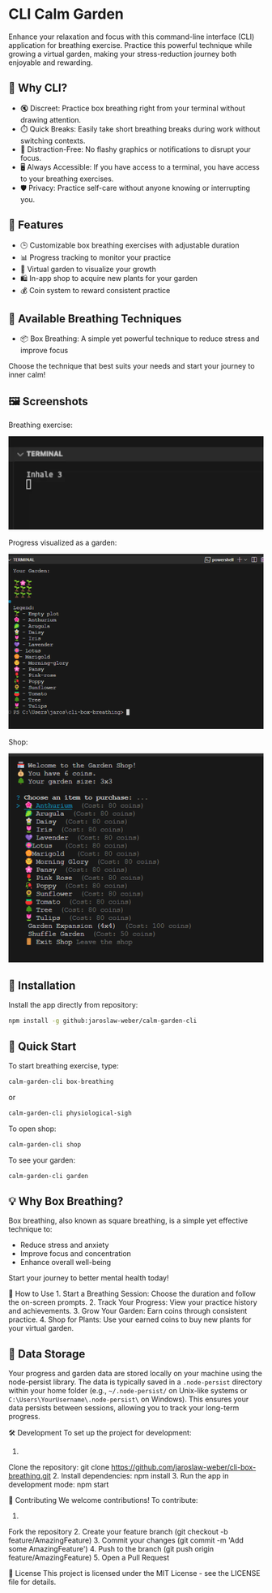 
# CLI Calm Garden

Enhance your relaxation and focus with this command-line interface (CLI) application for breathing exercise. Practice this powerful technique while growing a virtual garden, making your stress-reduction journey both enjoyable and rewarding.


## 🤔 Why CLI?

- 🔇 Discreet: Practice box breathing right from your terminal without drawing attention.
- ⏱️ Quick Breaks: Easily take short breathing breaks during work without switching contexts.
- 🚫 Distraction-Free: No flashy graphics or notifications to disrupt your focus.
- 🖥️ Always Accessible: If you have access to a terminal, you have access to your breathing exercises.
- 🛡️ Privacy: Practice self-care without anyone knowing or interrupting you.


## 🌟 Features

- 🕒 Customizable box breathing exercises with adjustable duration
- 📊 Progress tracking to monitor your practice
- 🌱 Virtual garden to visualize your growth
- 🛍️ In-app shop to acquire new plants for your garden
- 💰 Coin system to reward consistent practice

## 🧘 Available Breathing Techniques

- 📦 Box Breathing: A simple yet powerful technique to reduce stress and improve focus

Choose the technique that best suits your needs and start your journey to inner calm!

## 🖼️ Screenshots

Breathing exercise:

![Breathing Exercise](./preview/breathe.webp)

Progress visualized as a garden:

![Virtual Garden](./preview/garden.png)

Shop:

![Shop](./preview/shop.png)


## 🚀 Installation

Install the app directly from repository:

```bash
npm install -g github:jaroslaw-weber/calm-garden-cli
```

## 🏁 Quick Start

To start breathing exercise, type:

```bash
calm-garden-cli box-breathing
```

or

```bash
calm-garden-cli physiological-sigh
```

To open shop:

```bash
calm-garden-cli shop
```

To see your garden:

```bash
calm-garden-cli garden
```

## 💡 Why Box Breathing?

Box breathing, also known as square breathing, is a simple yet effective technique to:
- Reduce stress and anxiety
- Improve focus and concentration
- Enhance overall well-being

Start your journey to better mental health today!


🌿 How to Use
1.
Start a Breathing Session: Choose the duration and follow the on-screen prompts.
2.
Track Your Progress: View your practice history and achievements.
3.
Grow Your Garden: Earn coins through consistent practice.
4.
Shop for Plants: Use your earned coins to buy new plants for your virtual garden.

## 💾 Data Storage

Your progress and garden data are stored locally on your machine using the node-persist library. The data is typically saved in a `.node-persist` directory within your home folder (e.g., `~/.node-persist/` on Unix-like systems or `C:\Users\YourUsername\.node-persist\` on Windows). This ensures your data persists between sessions, allowing you to track your long-term progress.

🛠️ Development
To set up the project for development:

1.
Clone the repository:
git clone https://github.com/jaroslaw-weber/cli-box-breathing.git
2.
Install dependencies:
npm install
3.
Run the app in development mode:
npm start



🤝 Contributing
We welcome contributions! To contribute:

1.
Fork the repository
2.
Create your feature branch (git checkout -b feature/AmazingFeature)
3.
Commit your changes (git commit -m 'Add some AmazingFeature')
4.
Push to the branch (git push origin feature/AmazingFeature)
5.
Open a Pull Request

📄 License
This project is licensed under the MIT License - see the LICENSE file for details.
